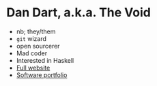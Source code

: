 # Dan Dart, a.k.a. The Void
- nb; they/them
- `git` wizard
- open sourcerer
- Mad coder
- Interested in Haskell
- [Full website](https://dandart.co.uk)
- [Software portfolio](https://jolharg.com)
